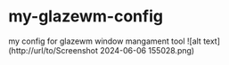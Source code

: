 # my-glazewm-config
my config for glazewm window mangament tool
![alt text](http://url/to/Screenshot 2024-06-06 155028.png)
